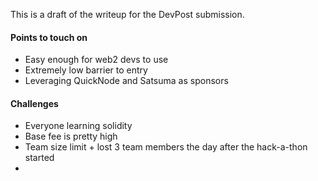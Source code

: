 This is a draft of the writeup for the DevPost submission.

#### Points to touch on

* Easy enough for web2 devs to use
* Extremely low barrier to entry
* Leveraging QuickNode and Satsuma as sponsors

#### Challenges

* Everyone learning solidity
* Base fee is pretty high
* Team size limit + lost 3 team members the day after the hack-a-thon started
* 
